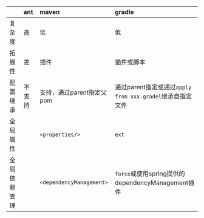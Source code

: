 ||ant|maven|gradle|
|:----|:--|:----|:------|
|复杂度|高|低|低|
|拓展性|差|插件|插件或脚本|
|配置继承|不支持|支持，通过parent指定父pom|通过parent指定或通过`apply from xxx.gradel`继承自指定文件|
|全局属性||`<properties/>`|`ext`|
|全局依赖管理||`<dependencyManagement>`|`force`或使用spring提供的dependencyManagement插件|
